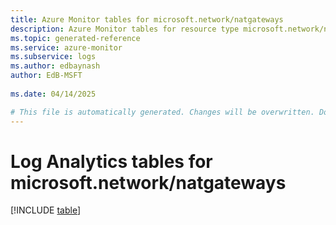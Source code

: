 ```yaml
---
title: Azure Monitor tables for microsoft.network/natgateways
description: Azure Monitor tables for resource type microsoft.network/natgateways
ms.topic: generated-reference
ms.service: azure-monitor
ms.subservice: logs
ms.author: edbaynash
author: EdB-MSFT
   
ms.date: 04/14/2025

# This file is automatically generated. Changes will be overwritten. Do not change this file directly.
---
```


# Log Analytics tables for microsoft.network/natgateways  

[!INCLUDE [table](~/reusable-content/ce-skilling/azure/includes/azure-monitor/reference/tables/microsoft-network_natgateways-include.md)]

